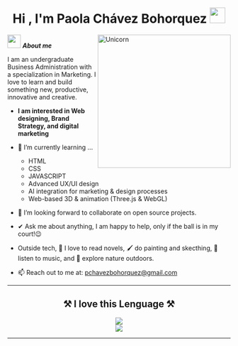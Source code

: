 <h1 align="center">Hi , I'm Paola Chávez Bohorquez <img src="https://media.giphy.com/media/hvRJCLFzcasrR4ia7z/giphy.gif" width="35"></h1>

<img align="right" width=300px alt="Unicorn" src="https://c.tenor.com/GN73MKBawZYAAAAi/busy-cute.gif" />

<img src="https://media.giphy.com/media/ObNTw8Uzwy6KQ/giphy.gif" width="30px">&nbsp;***About me***

I am an undergraduate Business Administration with a specialization in Marketing. I love to learn and build something new, productive, innovative and creative.
* **I am interested in Web designing, Brand Strategy, and digital marketing**
- 🌱 I’m currently learning ...
  
  - HTML
  - CSS
  - JAVASCRIPT
  - Advanced UX/UI design  
  - AI integration for marketing & design processes  
  - Web-based 3D & animation (Three.js & WebGL) 
    
- 👯 I’m looking forward to collaborate on open source projects.
- ✔ Ask me about anything, I am happy to help, only if the ball is in my court!😉<br>
- Outside tech, 📖 I love to read novels, 🖌️ do painting and skecthing, 🎵 listen to music, and 🌴 explore nature outdoors.
- 📫 Reach out to me at: <a href="pchavezbohorquez@gmail.com">pchavezbohorquez@gmail.com</a>

<hr/>

<h2 align="center">⚒️ I love this Lenguage ⚒️</h2>

<div align="center">
  <img src="https://skillicons.dev/icons?i=nodejs" /><br>
  <img src="https://skillicons.dev/icons?i=react,html,css,vscode,figma,git" />
</div>

<hr/>
